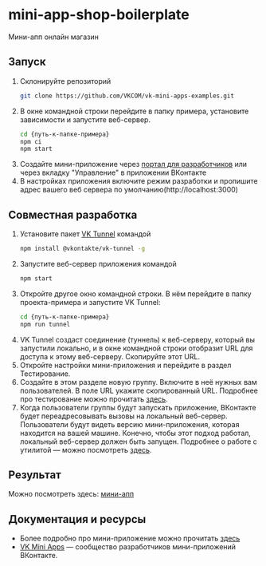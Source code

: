 # mini-app-shop-boilerplate

Мини-апп онлайн магазин

## Запуск

1. Склонируйте репозиторий
   ```bash
   git clone https://github.com/VKCOM/vk-mini-apps-examples.git
   ```
2. В окне командной строки перейдите в папку примера, установите зависимости и запустите веб-сервер.
   ```bash
   cd {путь-к-папке-примера}
   npm ci
   npm start
   ```
3. Создайте мини-приложение через [портал для разработчиков](https://dev.vk.com/) или через вкладку "Управление" в приложении ВКонтакте
4. В настройках приложения включите режим разработки и пропишите адрес вашего веб сервера по умолчанию(http://localhost:3000)

## Совместная разработка

1. Установите пакет [VK Tunnel](https://dev.vk.com/libraries/tunnel) командой
   ```bash
   npm install @vkontakte/vk-tunnel -g
   ```
2. Запустите веб-сервер приложения командой
   ```bash
   npm start
   ```
3. Откройте другое окно командной строки. В нём перейдите в папку проекта-примера и запустите VK Tunnel:
   ```bash
   cd {путь-к-папке-примера}
   npm run tunnel
   ```
4. VK Tunnel создаст соединение (туннель) к веб-серверу, который вы запустили локально, и в окне командной строки отобразит URL для доступа к этому веб-серверу. Скопируйте этот URL.
5. Откройте настройки мини-приложения и перейдите в раздел Тестирование.
6. Создайте в этом разделе новую группу. Включите в неё нужных вам пользователей. В поле URL укажите скопированный URL. Подробнее про тестирование можно прочитать [здесь](https://dev.vk.com/mini-apps/management/testing).
7. Когда пользователи группы будут запускать приложение, ВКонтакте будет переадресовывать вызовы на локальный веб-сервер. Пользователи будут видеть версию мини-приложения, которая находится на вашей машине. Конечно, чтобы этот подход работал, локальный веб-сервер должен быть запущен.
   Подробнее о работе с утилитой — можно посмотреть [здесь](https://dev.vk.com/libraries/tunnel).

## Результат

Можно посмотреть здесь: [мини-апп](https://vk.com/app51654068#/)

## Документация и ресурсы

- Более подробно про мини-приложение можно прочитать [здесь](https://dev.vk.com/mini-apps/examples/shop)
- [VK Mini Apps](https://vk.com/vkappsdev) — сообщество разработчиков мини-приложений ВКонтакте.
